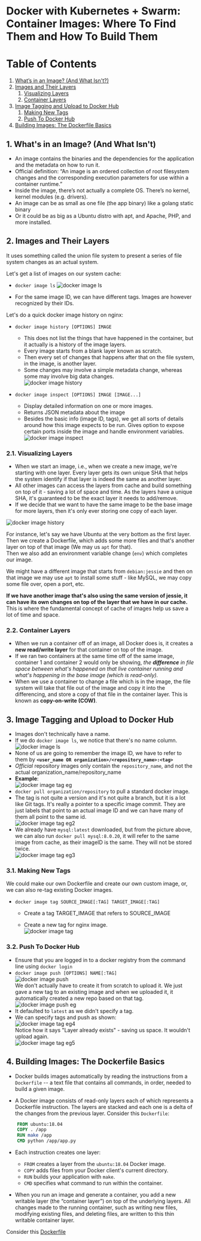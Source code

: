 # Docker with Kubernetes + Swarm: Container Images: Where To Find Them and How To Build Them


# Table of Contents
1. [What’s in an Image? (And What Isn't?)](#WhatIsInImage)
2. [Images and Their Layers](#ImageLayers)
    1. [Visualizing Layers](#VisualizingLayers)
    2. [Container Layers](#ContainerLayers)
3. [Image Tagging and Upload to Docker Hub](#ImageTag)
    1. [Making New Tags](#NewTags)
    2. [Push To Docker Hub](#PushDockerHub)
4. [Building Images: The Dockerfile Basics](#DockerfileBasics)


## 1. What's in an Image? (And What Isn't) <a name="WhatIsInImage"></a>
* An image contains the binaries and the dependencies for the application and the metadata on how to run it.
* Official definition: “An image is an ordered collection of root filesystem changes and the corresponding execution parameters for use within a container runtime.”
* Inside the image, there’s not actually a complete OS. There’s no kernel, kernel modules (e.g. drivers).
* An image can be as small as one file (the app binary) like a golang static binary
* Or it could be as big as a Ubuntu distro with apt, and Apache, PHP, and more installed.


## 2. Images and Their Layers <a name="ImageLayers"></a>
It uses something called the union file system to present a series of file system changes as an actual system. <br>

Let's get a list of images on our system cache: <br>
* `docker image ls`
![docker image ls](./Images/dockerImageLS.png)

* For the same image ID, we can have different tags. Images are however recognized by their IDs.

Let's do a quick docker image history on nginx:
* `docker image history [OPTIONS] IMAGE`
    - This does not list the things that have happened in the container, but it actually is a history of the image layers. 
    - Every image starts from a blank layer known as scratch. 
    - Then every set of changes that happens after that on the file system, in the image, is another layer. 
    - Some changes may involve a simple metadata change, whereas some may involve big data changes. <br>
    ![docker image history](./Images/dockerImageHistory.png)

* `docker image inspect [OPTIONS] IMAGE [IMAGE...]`
    - Display detailed information on one or more images.
    - Returns JSON metadata about the image
    - Besides the basic info (image ID, tags), we get all sorts of details around how this image expects to be run. Gives option to expose certain ports inside the image and handle environment variables. <br>
    ![docker image inspect](./Images/dockerImageInspect.png)

### 2.1. Visualizing Layers <a name="VisualizingLayers"></a>
* When we start an image, i.e., when we create a new image, we're starting with one layer. Every layer gets its own unique SHA that helps the system identify if that layer is indeed the same as another layer.
* All other images can access the layers from cache and build something on top of it - saving a lot of space and time. As the layers have a unique SHA, it's guaranteed to be the exact layer it needs to add/remove.
* If we decide that we want to have the same image to be the base image for more layers, then it's only ever storing one copy of each layer.

![docker image history](./Images/ImageLayers.png)

For instance, let's say we have Ubuntu at the very bottom as the first layer. <br> Then we create a Dockerfile, which adds some more files and that's another layer on top of that image (We may us `apt` for that). <br> Then we also add an environment variable change (`env`) which completes our image.

We might have a different image that starts from `debian:jessie` and then on that image we may use `apt` to install some stuff - like MySQL, we may copy some file over, open a port, etc. 

**If we have another image that's also using the same version of jessie, it can have its own changes on top of the layer that we have in our cache.**
This is where the fundamental concept of cache of images help us save a lot of time and space.


### 2.2. Container Layers <a name="ContainerLayers"></a>
* When we run a container off of an image, all Docker does is, it creates a **new read/write layer** for that container on top of the image.
* If we ran two containers at the same time off of the same image, container 1 and container 2 would only be showing, *the **difference** in file space between what's happened on that live container running and what's happening in the base image (which is read-only).*
* When we use a container to change a file which is in the image, the file system will take that file out of the image and copy it into the differencing, and store a copy of that file in the container layer. This is known as **copy-on-write (COW)**.


## 3. Image Tagging and Upload to Docker Hub <a name="ImageTag"></a>
- Images don't technically have a name.
- If we do `docker image ls`, we notice that there's no name column. <br>
![docker image ls](./Images/dockerImageLS.png) 
- None of us are going to remember the image ID, we have to refer to them by **`<user_name OR organization>/<repository_name>:<tag>`**
- *Official* repository images only contain the `repository_name`, and not the actual organization_name/repository_name
- **Example**: <br>
![docker image tag eg](./Images/dockerImageTagsExample.png)
- `docker pull organization/repository` to pull a standard docker image.
- The tag is not quite a version and it's not quite a branch, but it is a lot like Git tags. It's really a pointer to a specific image commit. They are just labels that point to an actual image ID and we can have many of them all point to the same id.<br>
![docker image tag eg2](./Images/dockerImageTagsExample2.png)
- We already have `mysql:latest` downloaded, but from the picture above, we can also run `docker pull mysql:8.0.20`, it will refer to the same image from cache, as their imageID is the same. They will not be stored twice.<br>
![docker image tag eg3](./Images/dockerImageTagsExample3.png)

### 3.1. Making New Tags <a name="NewTags"></a>
We could make our own Dockerfile and create our own custom image, or, we can also re-tag existing Docker images.
* `docker image tag SOURCE_IMAGE[:TAG] TARGET_IMAGE[:TAG]`
    - Create a tag TARGET_IMAGE that refers to SOURCE_IMAGE
    
    - Create a new tag for nginx image. <br>
    ![docker image tag](./Images/dockerImageTag.png)

### 3.2. Push To Docker Hub <a name="PushDockerHub"></a>
- Ensure that you are logged in to a docker registry from the command line using `docker login`
- `docker image push [OPTIONS] NAME[:TAG]` <br>
![docker image push](./Images/dockerImagePush.png) <br>
We don't actually have to create it from scratch to upload it. We just gave a new tag to an existing image and when we uploaded it, it automatically created a new repo based on that tag. <br>
![docker image push eg](./Images/dockerImagePushExample.png)
- It defaulted to `latest` as we didn't specify a tag.
- We can specify tags and push as shown: <br>
![docker image tag eg4](./Images/dockerImageTagsExample4.png) <br> Notice how it says "Layer already exists" - saving us space. It wouldn't upload again. <br>
![docker image tag eg5](./Images/dockerImageTagsExample5.png) <br>


## 4. Building Images: The Dockerfile Basics <a name="DockerfileBasics"></a>
* Docker builds images automatically by reading the instructions from a `Dockerfile` -- a text file that contains all commands, in order, needed to build a given image.

* A Docker image consists of read-only layers each of which represents a Dockerfile instruction. The layers are stacked and each one is a delta of the changes from the previous layer. Consider this `Dockerfile`: <br>
```dockerfile
    FROM ubuntu:18.04
    COPY . /app
    RUN make /app
    CMD python /app/app.py
```
* Each instruction creates one layer:
    - `FROM` creates a layer from the `ubuntu:18.04` Docker image.
    - `COPY` adds files from your Docker client's current directory.
    - `RUN` builds your application with `make`.
    - `CMD` specifies what command to run within the container.

* When you run an image and generate a container, you add a new writable layer (the “container layer”) on top of the underlying layers. All changes made to the running container, such as writing new files, modifying existing files, and deleting files, are written to this thin writable container layer.

Consider this [Dockerfile](./Dockerfile-Samples/dockerfile-sample-1/Dockerfile)